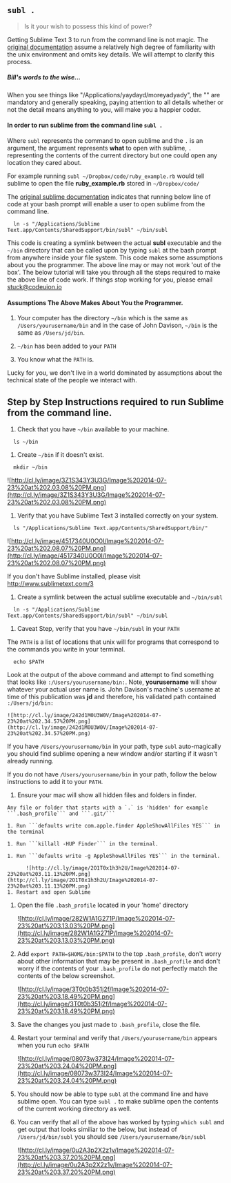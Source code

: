## ```subl .```

> Is it your wish to possess this kind of power?

Getting Sublime Text 3 to run from the command line is not magic.  The [original documentation][sublime] assume a relatively high degree of familiarity with the unix environment and omits key details.  We will attempt to clarify this process.

##### Bill's words to the wise...

  When you see things like "/Applications/yaydayd/moreyadyady", the "" are mandatory and generally speaking, paying attention to all details whether or not the detail means anything to you, will make you a happier coder.

#### In order to run sublime from the command line ```subl .```

Where ```subl``` represents the command to open sublime and the ```.``` is an argument, the argument represents **what** to open with sublime, ```.``` representing the contents of the current directory but one could open any location they cared about.  

For example  running ```subl ~/Dropbox/code/ruby_example.rb``` would tell sublime to open the file **ruby_example.rb** stored in ```~/Dropbox/code/```

The [original sublime documentation][sublime] indicates that running below line of code at your bash prompt will enable a user to open sublime from the command line.

```shell
  ln -s "/Applications/Sublime Text.app/Contents/SharedSupport/bin/subl" ~/bin/subl
```

This code is creating a symlink between the actual **subl** executable and the ```~/bin``` directory that can be called upon by typing ```subl``` at the bash prompt from anywhere inside your file system.  This code makes some assumptions about you the programmer.  The above line may or may not work 'out of the box'.  The below tutorial will take you through all the steps required to make the above line of code work.  If things stop working for you, please email <stuck@codeuion.io>


#### Assumptions The Above Makes About You the Programmer.

1.  Your computer has the directory ```~/bin``` which is the same as ```/Users/yourusername/bin``` and in the case of John Davison, ```~/bin``` is the same as ```/Users/jd/bin```.

1.  ```~/bin``` has been added to your ```PATH```

1. You know what the ```PATH``` is.

Lucky for you, we don't live in a world dominated by assumptions about the technical state of the people we interact with.


## Step by Step Instructions required to run Sublime from the command line.

1. Check that you have ```~/bin``` available to your machine.

  ```shell
    ls ~/bin
  ```

1. Create ```~/bin``` if it doesn't exist.

  ```shell
    mkdir ~/bin
  ```

  ![http://cl.ly/image/3Z1S343Y3U3G/Image%202014-07-23%20at%202.03.08%20PM.png](http://cl.ly/image/3Z1S343Y3U3G/Image%202014-07-23%20at%202.03.08%20PM.png)  

1. Verify that you have Sublime Text 3 installed correctly on your system.

  ```shell
    ls "/Applications/Sublime Text.app/Contents/SharedSupport/bin/"
  ```
   ![http://cl.ly/image/4517340U0O0I/Image%202014-07-23%20at%202.08.07%20PM.png](http://cl.ly/image/4517340U0O0I/Image%202014-07-23%20at%202.08.07%20PM.png)

  If you don't have Sublime installed, please visit http://www.sublimetext.com/3  
  
1. Create a symlink between the actual sublime executable and ```~/bin/subl```

  ```shell
    ln -s "/Applications/Sublime Text.app/Contents/SharedSupport/bin/subl" ~/bin/subl
  ```

1. Caveat Step, verify that you have ```~/bin/subl``` in your ```PATH```

  The ```PATH``` is a list of locations that unix will for programs that correspond to the commands you write in your terminal.

  ```shell
    echo $PATH
  ```

  Look at the output of the above command and attempt to find something that looks like ```:/Users/yourusername/bin:```.  Note, **yourusername** will show whatever your actual user name is.  John Davison's machine's username at time of this publication was **jd** and therefore, his validated path contained ```:/Users/jd/bin:```

    ![http://cl.ly/image/242d1M0U3W0V/Image%202014-07-23%20at%202.34.57%20PM.png](http://cl.ly/image/242d1M0U3W0V/Image%202014-07-23%20at%202.34.57%20PM.png)

  If you have ```/Users/yourusername/bin``` in your path,  type ``` subl ``` auto-magically you should find sublime opening a new window and/or starting if it wasn't already running.

  If you do not have ```/Users/yourusername/bin``` in your path, follow the below instructions to add it to your ```PATH```.
  1. Ensure your mac will show all hidden files and folders in finder.

    Any file or folder that starts with a `.` is 'hidden' for example ```.bash_profile``` and ```.git/```

    1. Run ```defaults write com.apple.finder AppleShowAllFiles YES``` in the terminal

    1. Run ```killall -HUP Finder``` in the terminal.

    1. Run ```defaults write -g AppleShowAllFiles YES``` in the terminal.

          ![http://cl.ly/image/2O1T0x1h3h2U/Image%202014-07-23%20at%203.11.13%20PM.png](http://cl.ly/image/2O1T0x1h3h2U/Image%202014-07-23%20at%203.11.13%20PM.png)
    1. Restart and open Sublime

  1. Open the file ```.bash_profile``` located in your 'home' directory

      ![http://cl.ly/image/282W1A1G271P/Image%202014-07-23%20at%203.13.03%20PM.png](http://cl.ly/image/282W1A1G271P/Image%202014-07-23%20at%203.13.03%20PM.png)
  1. Add ```export PATH=$HOME/bin:$PATH``` to the top ```.bash_profile```, don't worry about other information that may be present in ```.bash_profile``` and don't worry if the contents of your ```.bash_profile``` do not perfectly match the contents of the below screenshot.  

        ![http://cl.ly/image/3T0t0b351j2f/Image%202014-07-23%20at%203.18.49%20PM.png](http://cl.ly/image/3T0t0b351j2f/Image%202014-07-23%20at%203.18.49%20PM.png)
  1. Save the changes you just made to ```.bash_profile```, close the file.  

  1. Restart your terminal and verify that ```/Users/yourusername/bin``` appears when you run ```echo $PATH```

      ![http://cl.ly/image/08073w373I24/Image%202014-07-23%20at%203.24.04%20PM.png](http://cl.ly/image/08073w373I24/Image%202014-07-23%20at%203.24.04%20PM.png)
  1. You should now be able to type ```subl``` at the command line and have sublime open.  You can type ```subl .``` to make sublime open the contents of the current working directory as well.

  1. You can verify that all of the above has worked by typing ```which subl``` and get output that looks similiar to the below, but instead of ```/Users/jd/bin/subl``` you should see ```/Users/yourusername/bin/subl```

      ![http://cl.ly/image/0u2A3p2X2z1v/Image%202014-07-23%20at%203.37.20%20PM.png](http://cl.ly/image/0u2A3p2X2z1v/Image%202014-07-23%20at%203.37.20%20PM.png)





[sublime]:http://www.sublimetext.com/docs/3/osx_command_line.html
